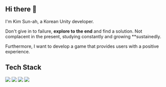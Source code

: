 ## Hi there 👋

I'm Kim Sun-ah, a Korean Unity developer.

Don't give in to failure, **explore to the end** and find a solution.
Not complacent in the present, studying constantly and growing **sustainedly.

Furthermore, I want to develop a game that provides users with a positive experience.

## Tech Stack
<img src="https://img.shields.io/badge/Unity-000000?style=for-the-badge&logo=Unity&logoColor=white"> <img src="https://img.shields.io/badge/Lua-2C2D72?style=for-the-badge&logo=Lua&logoColor=white"> <img src="https://img.shields.io/badge/Firebase-DD2C00?style=for-the-badge&logo=Firebase&logoColor=white"> <img src="https://img.shields.io/badge/Sourcetree-0052CC?style=for-the-badge&logo=Sourcetree&logoColor=white">
